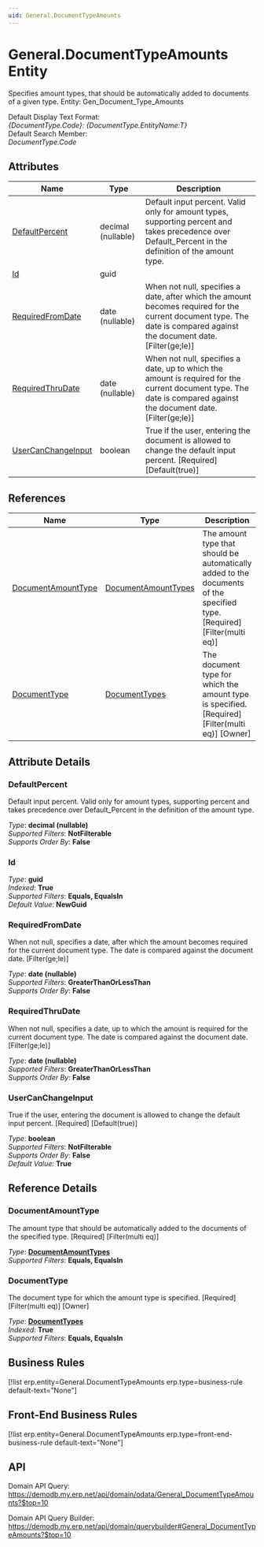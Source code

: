 ```yaml
---
uid: General.DocumentTypeAmounts
---
```

# General.DocumentTypeAmounts Entity

Specifies amount types, that should be automatically added to documents of a given type. Entity: Gen_Document_Type_Amounts

Default Display Text Format:  
_{DocumentType.Code}: {DocumentType.EntityName:T}_  
Default Search Member:  
_DocumentType.Code_  

## Attributes

| Name | Type | Description |
| ---- | ---- | --- |
| [DefaultPercent](General.DocumentTypeAmounts.md#defaultpercent) | decimal (nullable) | Default input percent. Valid only for amount types, supporting percent and takes precedence over Default_Percent in the definition of the amount type. 
| [Id](General.DocumentTypeAmounts.md#id) | guid |  
| [RequiredFromDate](General.DocumentTypeAmounts.md#requiredfromdate) | date (nullable) | When not null, specifies a date, after which the amount becomes required for the current document type. The date is compared against the document date. [Filter(ge;le)] 
| [RequiredThruDate](General.DocumentTypeAmounts.md#requiredthrudate) | date (nullable) | When not null, specifies a date, up to which the amount is required for the current document type. The date is compared against the document date. [Filter(ge;le)] 
| [UserCanChangeInput](General.DocumentTypeAmounts.md#usercanchangeinput) | boolean | True if the user, entering the document is allowed to change the default input percent. [Required] [Default(true)] 

## References

| Name | Type | Description |
| ---- | ---- | --- |
| [DocumentAmountType](General.DocumentTypeAmounts.md#documentamounttype) | [DocumentAmountTypes](General.DocumentAmountTypes.md) | The amount type that should be automatically added to the documents of the specified type. [Required] [Filter(multi eq)] |
| [DocumentType](General.DocumentTypeAmounts.md#documenttype) | [DocumentTypes](General.DocumentTypes.md) | The document type for which the amount type is specified. [Required] [Filter(multi eq)] [Owner] |


## Attribute Details

### DefaultPercent

Default input percent. Valid only for amount types, supporting percent and takes precedence over Default_Percent in the definition of the amount type.

_Type_: **decimal (nullable)**  
_Supported Filters_: **NotFilterable**  
_Supports Order By_: **False**  

### Id

_Type_: **guid**  
_Indexed_: **True**  
_Supported Filters_: **Equals, EqualsIn**  
_Default Value_: **NewGuid**  

### RequiredFromDate

When not null, specifies a date, after which the amount becomes required for the current document type. The date is compared against the document date. [Filter(ge;le)]

_Type_: **date (nullable)**  
_Supported Filters_: **GreaterThanOrLessThan**  
_Supports Order By_: **False**  

### RequiredThruDate

When not null, specifies a date, up to which the amount is required for the current document type. The date is compared against the document date. [Filter(ge;le)]

_Type_: **date (nullable)**  
_Supported Filters_: **GreaterThanOrLessThan**  
_Supports Order By_: **False**  

### UserCanChangeInput

True if the user, entering the document is allowed to change the default input percent. [Required] [Default(true)]

_Type_: **boolean**  
_Supported Filters_: **NotFilterable**  
_Supports Order By_: **False**  
_Default Value_: **True**  


## Reference Details

### DocumentAmountType

The amount type that should be automatically added to the documents of the specified type. [Required] [Filter(multi eq)]

_Type_: **[DocumentAmountTypes](General.DocumentAmountTypes.md)**  
_Supported Filters_: **Equals, EqualsIn**  

### DocumentType

The document type for which the amount type is specified. [Required] [Filter(multi eq)] [Owner]

_Type_: **[DocumentTypes](General.DocumentTypes.md)**  
_Indexed_: **True**  
_Supported Filters_: **Equals, EqualsIn**  



## Business Rules

[!list erp.entity=General.DocumentTypeAmounts erp.type=business-rule default-text="None"]

## Front-End Business Rules

[!list erp.entity=General.DocumentTypeAmounts erp.type=front-end-business-rule default-text="None"]

## API

Domain API Query:
<https://demodb.my.erp.net/api/domain/odata/General_DocumentTypeAmounts?$top=10>

Domain API Query Builder:
<https://demodb.my.erp.net/api/domain/querybuilder#General_DocumentTypeAmounts?$top=10>

